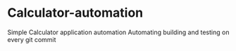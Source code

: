 # Calculator-automation
Simple Calculator application automation
Automating building and testing on every git commit
